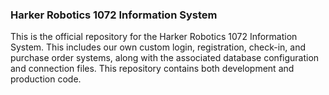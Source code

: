 ### Harker Robotics 1072 Information System

This is the official repository for the Harker Robotics 1072 Information System. This includes our own custom login, registration, check-in, and purchase order systems, along with the associated database configuration and connection files. This repository contains both development and production code.
